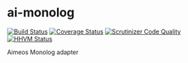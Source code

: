 ai-monolog
==========
[![Build Status](https://travis-ci.org/aimeos/ai-monolog.svg)](https://travis-ci.org/aimeos/ai-monolog)
[![Coverage Status](https://coveralls.io/repos/aimeos/ai-monolog/badge.svg?branch=master)](https://coveralls.io/r/aimeos/ai-monolog?branch=master)
[![Scrutinizer Code Quality](https://scrutinizer-ci.com/g/aimeos/ai-monolog/badges/quality-score.png?b=master)](https://scrutinizer-ci.com/g/aimeos/ai-monolog/?branch=master)
[![HHVM Status](http://hhvm.h4cc.de/badge/aimeos/ai-monolog.svg)](http://hhvm.h4cc.de/package/aimeos/ai-monolog)

Aimeos Monolog adapter
